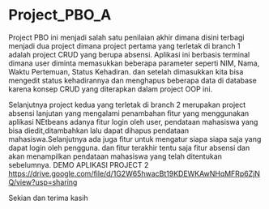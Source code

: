 # Project_PBO_A

Project PBO ini menjadi salah satu penilaian akhir dimana disini terbagi menjadi dua project dimana project pertama yang terletak di branch 1 adalah project CRUD yang berupa absensi. Aplikasi ini berbasis terminal dimana user diminta memasukkan beberapa parameter seperti NIM, Nama, Waktu Pertemuan, Status Kehadiran. dan setelah dimasukkan kita bisa mengedit status kehadirannya dan menghapus beberapa data di database karena konsep CRUD yang diterapkan dalam project OOP ini.

Selanjutnya project kedua yang terletak di branch 2 merupakan project absensi lanjutan yang mengalami penambahan fitur yang menggunakan aplikasi NEtbeans adanya fitur login oleh user, pendataan mahasiswa yang bisa diedit,ditambahkan lalu dapat dihapus pendataan mahasiswa.Selanjutnya ada juga fitur untuk mengatur siapa siapa saja yang dapat login oleh pengguna. dan fitur terakhir tentu saja fitur absensi dan akan menampilkan pendataan mahasiswa yang telah ditentukan sebelumnya.
DEMO APLIKASI PROJECT 2
https://drive.google.com/file/d/1G2W65hwacBt19KDEWKAwNHqMFRp6ZjNQ/view?usp=sharing

Sekian dan terima kasih
